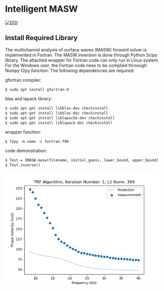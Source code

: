 # Intelligent MASW

[![DOI](https://zenodo.org/badge/DOI/10.5281/zenodo.3776875.svg)](https://doi.org/10.5281/zenodo.3776875) 

## Install Required Library

The multichannel analysis of surface waves (MASW) forward solver is implemented in Fortran. The MASW inversion is done through Python Scipy library. The attached wrapper for Fortran code can only run in Linux system. For the Windows user, the Fortran code nees to be complied throough Numpy f2py function. The following dependencies are required: 

gfortran compiler:
```
$ sudo apt install gfortran-9
```

blas and lapack library: 

```
$ sudo apt-get install libblas-dev checkinstall 
$ sudo apt-get install libblas-doc checkinstall 
$ sudo apt-get install liblapacke-dev checkinstall 
$ sudo apt-get install liblapack-doc checkinstall
```

wrapper function: 
```
$ f2py -m name -c fortran.f90
```



code demonstration:  

```
$ Test = IMASW.masw(filename, initial_guess, lower_bound, upper_bound)    
$ Test.inverse() 
```

![Demo](/TRF.gif)

